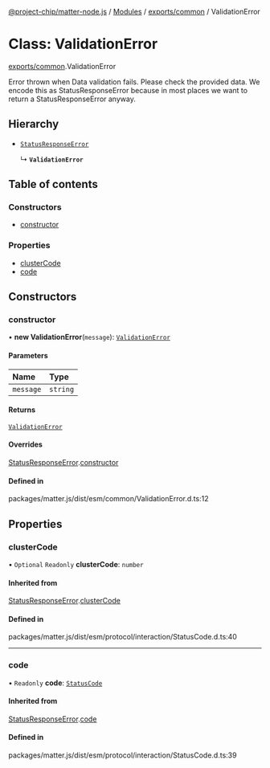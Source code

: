 [@project-chip/matter-node.js](../README.md) / [Modules](../modules.md) / [exports/common](../modules/exports_common.md) / ValidationError

# Class: ValidationError

[exports/common](../modules/exports_common.md).ValidationError

Error thrown when Data validation fails. Please check the provided data.
We encode this as StatusResponseError because in most places we want to return a StatusResponseError anyway.

## Hierarchy

- [`StatusResponseError`](exports_interaction.StatusResponseError.md)

  ↳ **`ValidationError`**

## Table of contents

### Constructors

- [constructor](exports_common.ValidationError.md#constructor)

### Properties

- [clusterCode](exports_common.ValidationError.md#clustercode)
- [code](exports_common.ValidationError.md#code)

## Constructors

### constructor

• **new ValidationError**(`message`): [`ValidationError`](exports_common.ValidationError.md)

#### Parameters

| Name | Type |
| :------ | :------ |
| `message` | `string` |

#### Returns

[`ValidationError`](exports_common.ValidationError.md)

#### Overrides

[StatusResponseError](exports_interaction.StatusResponseError.md).[constructor](exports_interaction.StatusResponseError.md#constructor)

#### Defined in

packages/matter.js/dist/esm/common/ValidationError.d.ts:12

## Properties

### clusterCode

• `Optional` `Readonly` **clusterCode**: `number`

#### Inherited from

[StatusResponseError](exports_interaction.StatusResponseError.md).[clusterCode](exports_interaction.StatusResponseError.md#clustercode)

#### Defined in

packages/matter.js/dist/esm/protocol/interaction/StatusCode.d.ts:40

___

### code

• `Readonly` **code**: [`StatusCode`](../enums/exports_interaction.StatusCode.md)

#### Inherited from

[StatusResponseError](exports_interaction.StatusResponseError.md).[code](exports_interaction.StatusResponseError.md#code)

#### Defined in

packages/matter.js/dist/esm/protocol/interaction/StatusCode.d.ts:39
